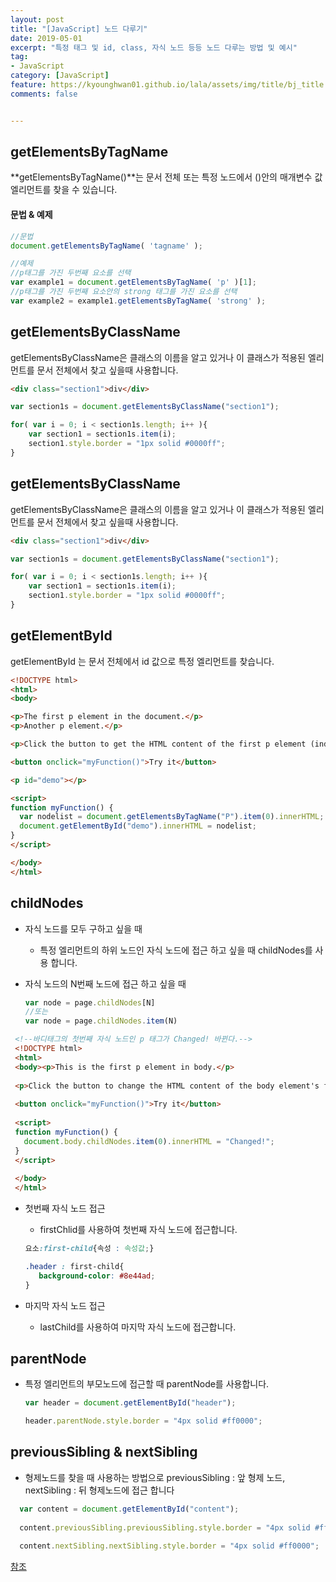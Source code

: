 ```yaml
---
layout: post
title: "[JavaScript] 노드 다루기"
date: 2019-05-01
excerpt: "특정 태그 및 id, class, 자식 노드 등등 노드 다루는 방법 및 예시"
tag:
- JavaScript
category: [JavaScript]
feature: https://kyounghwan01.github.io/lala/assets/img/title/bj_title.jpg
comments: false


---
```


## getElementsByTagName

**getElementsByTagName()**는 문서 전체 또는 특정 노드에서 ()안의 매개변수 값 엘리먼트를 찾을 수 있습니다.

#### 문법 & 예제

```js
//문법
document.getElementsByTagName( 'tagname' );

//예제
//p태그를 가진 두번째 요소를 선택
var example1 = document.getElementsByTagName( 'p' )[1];
//p태그를 가진 두번째 요소안의 strong 태그를 가진 요소를 선택
var example2 = example1.getElementsByTagName( 'strong' );
```



## getElementsByClassName

getElementsByClassName은 클래스의 이름을 알고 있거나 이 클래스가 적용된 엘리먼트를 문서 전체에서 찾고 싶을때 사용합니다.

```html
<div class="section1">div</div>
```

```js
var section1s = document.getElementsByClassName("section1");

for( var i = 0; i < section1s.length; i++ ){
    var section1 = section1s.item(i);
    section1.style.border = "1px solid #0000ff";
}
```



## getElementsByClassName

getElementsByClassName은 클래스의 이름을 알고 있거나 이 클래스가 적용된 엘리먼트를 문서 전체에서 찾고 싶을때 사용합니다.

```html
<div class="section1">div</div>
```

```js
var section1s = document.getElementsByClassName("section1");

for( var i = 0; i < section1s.length; i++ ){
    var section1 = section1s.item(i);
    section1.style.border = "1px solid #0000ff";
}
```



## getElementById

getElementById 는 문서 전체에서 id 값으로 특정 엘리먼트를 찾습니다.

```html
<!DOCTYPE html>
<html>
<body>

<p>The first p element in the document.</p>
<p>Another p element.</p>

<p>Click the button to get the HTML content of the first p element (index 0) in this document.</p>

<button onclick="myFunction()">Try it</button>

<p id="demo"></p>

<script>
function myFunction() {
  var nodelist = document.getElementsByTagName("P").item(0).innerHTML;
  document.getElementById("demo").innerHTML = nodelist;
}
</script>

</body>
</html>
```



## childNodes

- 자식 노드를 모두 구하고 싶을 때

  - 특정 엘리먼트의 하위 노드인 자식 노드에 접근 하고 싶을 때 childNodes를 사용 합니다.

- 자식 노드의 N번째 노드에 접근 하고 싶을 때

  ```js
  var node = page.childNodes[N] 
  //또는
  var node = page.childNodes.item(N)
  ```

 ```html
  <!--바디태그의 첫번째 자식 노드인 p 태그가 Changed! 바뀐다.-->
  <!DOCTYPE html>
  <html>
  <body><p>This is the first p element in body.</p>
  
  <p>Click the button to change the HTML content of the body element's first child node (index 0).</p>
  
  <button onclick="myFunction()">Try it</button>
  
  <script>
  function myFunction() {
    document.body.childNodes.item(0).innerHTML = "Changed!";
  }
  </script>
  
  </body>
  </html>
  ```

- 첫번째 자식 노드 접근

  - firstChlid를 사용하여 첫번째 자식 노드에 접근합니다.

  ```css
  요소:first-child{속성 : 속성값;}
  
  .header : first-child{
     background-color: #8e44ad;
  }
  ```

- 마지막 자식 노드 접근

  - lastChild를 사용하여 마지막 자식 노드에 접근합니다. 

## parentNode

- 특정 엘리먼트의 부모노드에 접근할 때 parentNode를 사용합니다.

  ```javascript
  var header = document.getElementById("header");
  
  header.parentNode.style.border = "4px solid #ff0000";
  ```

## previousSibling & nextSibling

- 형제노드를 찾을 때 사용하는 방법으로 previousSibling : 앞 형제 노드, nextSibling : 뒤 형제노드에 접근 합니다

```js
  var content = document.getElementById("content");
  
  content.previousSibling.previousSibling.style.border = "4px solid #ff0000";
  
  content.nextSibling.nextSibling.style.border = "4px solid #ff0000";
  ```

  

[참조]([https://begindeveloper.tistory.com/entry/%EC%9E%90%EB%B0%94%EC%8A%A4%ED%81%AC%EB%A6%BD%ED%8A%B8DOM-%EB%85%B8%EB%93%9C-%EB%8B%A4%EB%A3%A8%EA%B8%B0])
